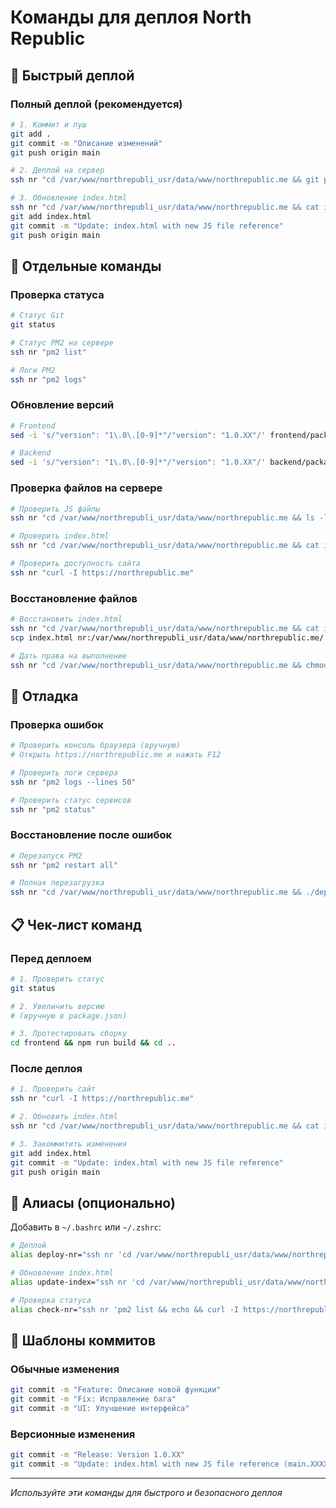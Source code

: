 # Команды для деплоя North Republic

## 🚀 Быстрый деплой

### Полный деплой (рекомендуется)
```bash
# 1. Коммит и пуш
git add .
git commit -m "Описание изменений"
git push origin main

# 2. Деплой на сервер
ssh nr "cd /var/www/northrepubli_usr/data/www/northrepublic.me && git pull origin main && chmod +x deploy.sh && ./deploy.sh"

# 3. Обновление index.html
ssh nr "cd /var/www/northrepubli_usr/data/www/northrepublic.me && cat index.html" > index.html
git add index.html
git commit -m "Update: index.html with new JS file reference"
git push origin main
```

## 🔧 Отдельные команды

### Проверка статуса
```bash
# Статус Git
git status

# Статус PM2 на сервере
ssh nr "pm2 list"

# Логи PM2
ssh nr "pm2 logs"
```

### Обновление версий
```bash
# Frontend
sed -i 's/"version": "1\.0\.[0-9]*"/"version": "1.0.XX"/' frontend/package.json

# Backend
sed -i 's/"version": "1\.0\.[0-9]*"/"version": "1.0.XX"/' backend/package.json
```

### Проверка файлов на сервере
```bash
# Проверить JS файлы
ssh nr "cd /var/www/northrepubli_usr/data/www/northrepublic.me && ls -la static/js/"

# Проверить index.html
ssh nr "cd /var/www/northrepubli_usr/data/www/northrepublic.me && cat index.html | grep main.*js"

# Проверить доступность сайта
ssh nr "curl -I https://northrepublic.me"
```

### Восстановление файлов
```bash
# Восстановить index.html
ssh nr "cd /var/www/northrepubli_usr/data/www/northrepublic.me && cat index.html" > index.html
scp index.html nr:/var/www/northrepubli_usr/data/www/northrepublic.me/

# Дать права на выполнение
ssh nr "cd /var/www/northrepubli_usr/data/www/northrepublic.me && chmod +x deploy.sh"
```

## 🐛 Отладка

### Проверка ошибок
```bash
# Проверить консоль браузера (вручную)
# Открыть https://northrepublic.me и нажать F12

# Проверить логи сервера
ssh nr "pm2 logs --lines 50"

# Проверить статус сервисов
ssh nr "pm2 status"
```

### Восстановление после ошибок
```bash
# Перезапуск PM2
ssh nr "pm2 restart all"

# Полная перезагрузка
ssh nr "cd /var/www/northrepubli_usr/data/www/northrepublic.me && ./deploy.sh"
```

## 📋 Чек-лист команд

### Перед деплоем
```bash
# 1. Проверить статус
git status

# 2. Увеличить версию
# (вручную в package.json)

# 3. Протестировать сборку
cd frontend && npm run build && cd ..
```

### После деплоя
```bash
# 1. Проверить сайт
ssh nr "curl -I https://northrepublic.me"

# 2. Обновить index.html
ssh nr "cd /var/www/northrepubli_usr/data/www/northrepublic.me && cat index.html" > index.html

# 3. Закоммитить изменения
git add index.html
git commit -m "Update: index.html with new JS file reference"
git push origin main
```

## 🔄 Алиасы (опционально)

Добавить в `~/.bashrc` или `~/.zshrc`:
```bash
# Деплой
alias deploy-nr="ssh nr 'cd /var/www/northrepubli_usr/data/www/northrepublic.me && git pull origin main && chmod +x deploy.sh && ./deploy.sh'"

# Обновление index.html
alias update-index="ssh nr 'cd /var/www/northrepubli_usr/data/www/northrepublic.me && cat index.html' > index.html && git add index.html && git commit -m 'Update index.html' && git push origin main"

# Проверка статуса
alias check-nr="ssh nr 'pm2 list && echo && curl -I https://northrepublic.me'"
```

## 📝 Шаблоны коммитов

### Обычные изменения
```bash
git commit -m "Feature: Описание новой функции"
git commit -m "Fix: Исправление бага"
git commit -m "UI: Улучшение интерфейса"
```

### Версионные изменения
```bash
git commit -m "Release: Version 1.0.XX"
git commit -m "Update: index.html with new JS file reference (main.XXXXX.js)"
```

---
*Используйте эти команды для быстрого и безопасного деплоя*
